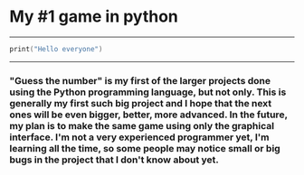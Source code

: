# My #1 game in python

---

```Powershell
print("Hello everyone")
```
---

### <strong>"Guess the number"</strong> is my first of the larger projects done using the Python programming language, but not only. This is generally my first such big project and I hope that the next ones will be even bigger, better, more advanced. In the future, my plan is to make the same game using only the graphical interface.  I'm not a very experienced programmer yet, I'm learning all the time, so some people may notice small or big bugs in the project that I don't know about yet. 